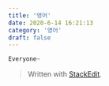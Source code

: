 ```yaml
---
title: '영어'
date: 2020-6-14 16:21:13
category: '영어'
draft: false
---
```

```js
Everyone~

```

> Written with [StackEdit](https://stackedit.io/).
<!--stackedit_data:
eyJoaXN0b3J5IjpbLTE0MzQwMzQyNSwtMTk2NzA4MTE1MCwtNz
k4NjM1Mzg3LC0xOTY0MTYxMTBdfQ==
-->